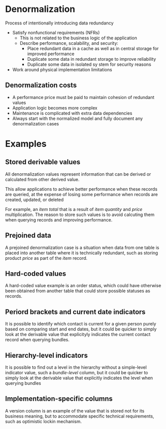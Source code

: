 # Denormalization

Process of intentionally introducing data redundancy

- Satisfy nonfunctional requirements (NFRs)
  - This is not related to the business logic of the application
  - Describe performance, scalability, and security:
    - Place redundant data in a cache as well as in central storage for improved performance
    - Duplicate some data in redundant storage to improve reliability
    - Duplicate some data in isolated sy stem for security reasons
- Work around physical implementation limitations

## Denormalization costs

- A performance price must be paid to maintain cohesion of redundant values
- Application logic becomes more complex
- Maintenance is complicated with extra data dependencies
- Always start with the normalized model and fully document any denormalization cases

# Examples

## Stored derivable values

All denormalization values represent information that can be derived or calculated from other derived value.

This allow applications to achieve better performance when these records are queried, at the expense of losing some performance when records are created, updated, or deleted

For example, an _item total_ that is a result of _item quantity_ and _price_ multiplication. The reason to store such values is to avoid calcuting them when querying records and improving performance.

## Prejoined data

A prejoined denormalization case is a situation when data from one table is placed into another table where it is technically redundant, such as storing product _price_ as part of the _item_ record.

## Hard-coded values

A hard-coded value example is an order status, which could have otherwise been obtained from another table that could store possible statuses as records.

## Periord brackets and current date indicators

It is possible to identify which contact is current for a given person purely based on comparing start and end dates, but it could be quicker to simply look at the derivable value that explicityly indicates the current contact record when querying bundles.

## Hierarchy-level indicators

It is possible to find out a level in the hierarchy without a simple-level indicator value, such a _bundle-level_ column, but it could be quicker to simply look at the derivable value that explicitly indicates the level when querying bundles

## Implementation-specific columns

A version column is an example of the value that is stored not for its business meaning, but to accommodate specific technical requirements, such as optimistic lockin mechanism.
